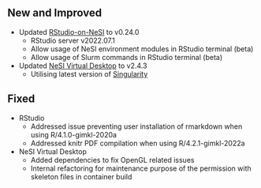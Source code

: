 ## New and Improved

-   Updated [RStudio-on-NeSI](https://support.nesi.org.nz/hc/en-gb/articles/360004337836)
    to v0.24.0
    -   RStudio server v2022.07.1
    -   Allow usage of NeSI environment modules in RStudio terminal
        (beta)
    -   Allow usage of Slurm commands in RStudio terminal (beta)
-   Updated [NeSI Virtual
    Desktop](https://support.nesi.org.nz/hc/en-gb/articles/360001600235)
    to v2.4.3  
    -   Utilising latest version of
        [Singularity](https://support.nesi.org.nz/hc/en-gb/articles/360001107916)  

## Fixed

-   RStudio
    -   Addressed issue preventing user installation of rmarkdown when
        using R/4.1.0-gimkl-2020a
    -   Addressed knitr PDF compilation when using R/4.2.1-gimkl-2022a
-   NeSI Virtual Desktop
    -   Added dependencies to fix OpenGL related issues
    -   Internal refactoring for maintenance purpose of the permission
        with skeleton files in container build
